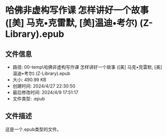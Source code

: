 ﻿# 哈佛非虚构写作课 怎样讲好一个故事 ([美] 马克•克雷默, [美]温迪•考尔) (Z-Library).epub

## 文件信息
- 路径: 00-temp\哈佛非虚构写作课 怎样讲好一个故事 ([美] 马克•克雷默, [美]温迪•考尔) (Z-Library).epub
- 大小: 490.99 KB
- 创建时间: 2024/4/27 22:30:50
- 最后修改时间: 2024/4/9 17:51:17
- 文件类型: .epub

## 文件描述
这是一个.epub类型的文件。

